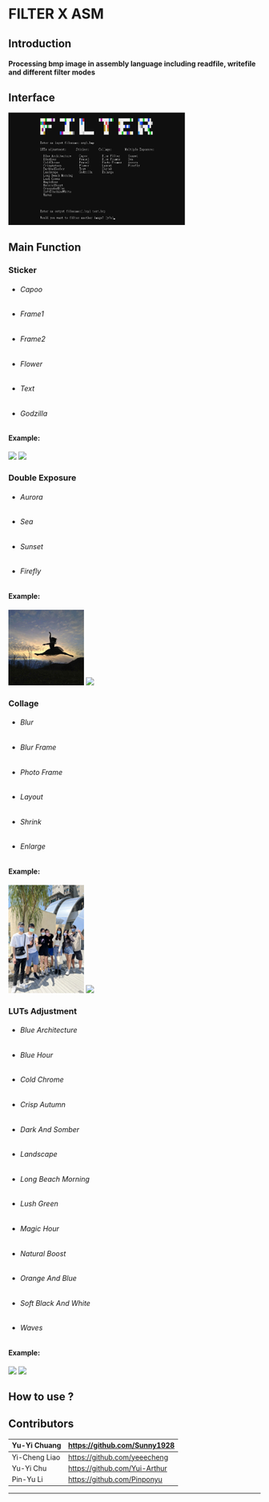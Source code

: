 # FILTER X ASM


## Introduction

#### Processing bmp image in assembly language including readfile, writefile and different filter modes

## Interface 

<img src=https://github.com/Sunny1928/FILTERXASM/blob/main/Project4/demo/interface.png  width=70% />

## Main Function 

### Sticker

* ###### Capoo
* ###### Frame1
* ###### Frame2
* ###### Flower
* ###### Text
* ###### Godzilla

#### Example:
<img src=https://github.com/Sunny1928/FILTERXASM/blob/main/Project4/demo/2.bmp  width=30% />
<img src=https://github.com/Sunny1928/FILTERXASM/blob/main/Project4/demo/2_a.bmp  width=30% />


### Double Exposure 

* ###### Aurora
* ###### Sea
* ###### Sunset
* ###### Firefly

#### Example:
<img src=https://github.com/Sunny1928/FILTERXASM/blob/main/Project4/demo/4.bmp  width=30% />
<img src=https://github.com/Sunny1928/FILTERXASM/blob/main/Project4/demo/4_a.bmp  width=30% />

### Collage

* ###### Blur
* ###### Blur Frame
* ###### Photo Frame
* ###### Layout
* ###### Shrink
* ###### Enlarge

#### Example:
<img src=https://github.com/Sunny1928/FILTERXASM/blob/main/Project4/demo/3.bmp  width=30% />
<img src=https://github.com/Sunny1928/FILTERXASM/blob/main/Project4/demo/3_a.bmp  width=30% />

### LUTs Adjustment

* ###### Blue Architecture
* ###### Blue Hour
* ###### Cold Chrome
* ###### Crisp Autumn
* ###### Dark And Somber
* ###### Landscape
* ###### Long Beach Morning
* ###### Lush Green
* ###### Magic Hour
* ###### Natural Boost
* ###### Orange And Blue
* ###### Soft Black And White
* ###### Waves

#### Example:
<img src=https://github.com/Sunny1928/FILTERXASM/blob/main/Project4/demo/1.bmp  width=30% />
<img src=https://github.com/Sunny1928/FILTERXASM/blob/main/Project4/demo/1_a.bmp  width=30% />

## How to use ?




## Contributors

|Yu-Yi Chuang | https://github.com/Sunny1928|
| :-----|:-----|
|Yi-Cheng Liao |https://github.com/yeeecheng| 
|Yu-Yi Chu | https://github.com/Yui-Arthur|
|Pin-Yu Li |https://github.com/Pinponyu|

***
